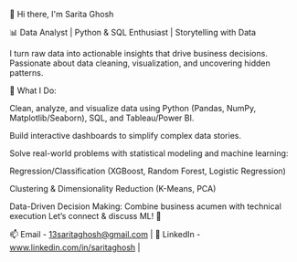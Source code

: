 👋 Hi there, I'm Sarita Ghosh

📊 Data Analyst | Python & SQL Enthusiast | Storytelling with Data

I turn raw data into actionable insights that drive business decisions. Passionate about data cleaning, visualization, and uncovering hidden patterns.

🔹 What I Do:

Clean, analyze, and visualize data using Python (Pandas, NumPy, Matplotlib/Seaborn), SQL, and Tableau/Power BI.

Build interactive dashboards to simplify complex data stories.

Solve real-world problems with statistical modeling and machine learning:

Regression/Classification (XGBoost, Random Forest, Logistic Regression)

Clustering & Dimensionality Reduction (K-Means, PCA)

Data-Driven Decision Making: Combine business acumen with technical execution
Let’s connect & discuss ML! 🤝

📫 Email - 13saritaghosh@gmail.com | 💼 LinkedIn - www.linkedin.com/in/saritaghosh |
